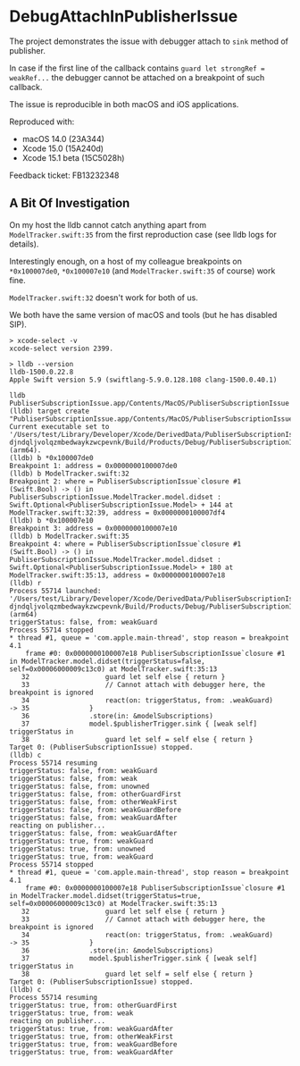 # DebugAttachInPublisherIssue

The project demonstrates the issue with debugger attach to `sink` method of publisher.

In case if the first line of the callback contains `guard let strongRef = weakRef...` the debugger cannot be attached on a breakpoint of such callback.

The issue is reproducible in both macOS and iOS applications.

Reproduced with:
* macOS 14.0 (23A344)
* Xcode 15.0 (15A240d)
* Xcode 15.1 beta (15C5028h)

Feedback ticket: FB13232348

## A Bit Of Investigation

On my host the lldb cannot catch anything apart from `ModelTracker.swift:35` from the first reproduction case (see lldb logs for details).

Interestingly enough, on a host of my colleague breakpoints on `*0x100007de0`, `*0x100007e10` (and `ModelTracker.swift:35` of course) work fine.

`ModelTracker.swift:32` doesn't work for both of us.

We both have the same version of macOS and tools (but he has disabled SIP).
```
> xcode-select -v
xcode-select version 2399.
```

```
> lldb --version
lldb-1500.0.22.8
Apple Swift version 5.9 (swiftlang-5.9.0.128.108 clang-1500.0.40.1)
```

```
lldb PubliserSubscriptionIssue.app/Contents/MacOS/PubliserSubscriptionIssue
(lldb) target create "PubliserSubscriptionIssue.app/Contents/MacOS/PubliserSubscriptionIssue"
Current executable set to '/Users/test/Library/Developer/Xcode/DerivedData/PubliserSubscriptionIssue-djndqljvolqzmbedwaykzwcpevnk/Build/Products/Debug/PubliserSubscriptionIssue.app/Contents/MacOS/PubliserSubscriptionIssue' (arm64).
(lldb) b *0x100007de0
Breakpoint 1: address = 0x0000000100007de0
(lldb) b ModelTracker.swift:32
Breakpoint 2: where = PubliserSubscriptionIssue`closure #1 (Swift.Bool) -> () in PubliserSubscriptionIssue.ModelTracker.model.didset : Swift.Optional<PubliserSubscriptionIssue.Model> + 144 at ModelTracker.swift:32:39, address = 0x0000000100007df4
(lldb) b *0x100007e10
Breakpoint 3: address = 0x0000000100007e10
(lldb) b ModelTracker.swift:35
Breakpoint 4: where = PubliserSubscriptionIssue`closure #1 (Swift.Bool) -> () in PubliserSubscriptionIssue.ModelTracker.model.didset : Swift.Optional<PubliserSubscriptionIssue.Model> + 180 at ModelTracker.swift:35:13, address = 0x0000000100007e18
(lldb) r
Process 55714 launched: '/Users/test/Library/Developer/Xcode/DerivedData/PubliserSubscriptionIssue-djndqljvolqzmbedwaykzwcpevnk/Build/Products/Debug/PubliserSubscriptionIssue.app/Contents/MacOS/PubliserSubscriptionIssue' (arm64)
triggerStatus: false, from: weakGuard
Process 55714 stopped
* thread #1, queue = 'com.apple.main-thread', stop reason = breakpoint 4.1
    frame #0: 0x0000000100007e18 PubliserSubscriptionIssue`closure #1 in ModelTracker.model.didset(triggerStatus=false, self=0x00006000009c13c0) at ModelTracker.swift:35:13
   32  	                guard let self else { return }
   33  	                // Cannot attach with debugger here, the breakpoint is ignored
   34  	                react(on: triggerStatus, from: .weakGuard)
-> 35  	            }
   36  	            .store(in: &modelSubscriptions)
   37  	            model.$publisherTrigger.sink { [weak self] triggerStatus in
   38  	                guard let self = self else { return }
Target 0: (PubliserSubscriptionIssue) stopped.
(lldb) c
Process 55714 resuming
triggerStatus: false, from: weakGuard
triggerStatus: false, from: weak
triggerStatus: false, from: unowned
triggerStatus: false, from: otherGuardFirst
triggerStatus: false, from: otherWeakFirst
triggerStatus: false, from: weakGuardBefore
triggerStatus: false, from: weakGuardAfter
reacting on publisher...
triggerStatus: false, from: weakGuardAfter
triggerStatus: true, from: weakGuard
triggerStatus: true, from: unowned
triggerStatus: true, from: weakGuard
Process 55714 stopped
* thread #1, queue = 'com.apple.main-thread', stop reason = breakpoint 4.1
    frame #0: 0x0000000100007e18 PubliserSubscriptionIssue`closure #1 in ModelTracker.model.didset(triggerStatus=true, self=0x00006000009c13c0) at ModelTracker.swift:35:13
   32  	                guard let self else { return }
   33  	                // Cannot attach with debugger here, the breakpoint is ignored
   34  	                react(on: triggerStatus, from: .weakGuard)
-> 35  	            }
   36  	            .store(in: &modelSubscriptions)
   37  	            model.$publisherTrigger.sink { [weak self] triggerStatus in
   38  	                guard let self = self else { return }
Target 0: (PubliserSubscriptionIssue) stopped.
(lldb) c
Process 55714 resuming
triggerStatus: true, from: otherGuardFirst
triggerStatus: true, from: weak
reacting on publisher...
triggerStatus: true, from: weakGuardAfter
triggerStatus: true, from: otherWeakFirst
triggerStatus: true, from: weakGuardBefore
triggerStatus: true, from: weakGuardAfter
```
